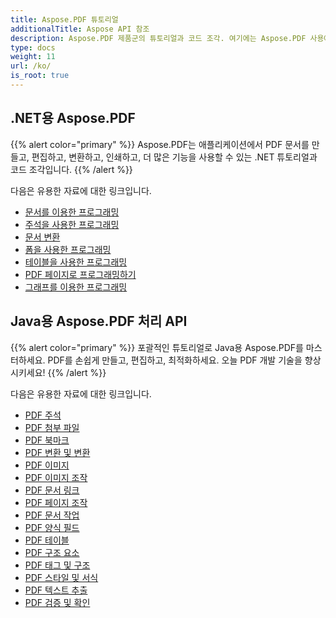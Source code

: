 ```yaml
---
title: Aspose.PDF 튜토리얼
additionalTitle: Aspose API 참조
description: Aspose.PDF 제품군의 튜토리얼과 코드 조각. 여기에는 Aspose.PDF 사용에 대한 기본 및 고급 튜토리얼이 포함됩니다.
type: docs
weight: 11
url: /ko/
is_root: true
---
```


## .NET용 Aspose.PDF
{{% alert color="primary" %}}
Aspose.PDF는 애플리케이션에서 PDF 문서를 만들고, 편집하고, 변환하고, 인쇄하고, 더 많은 기능을 사용할 수 있는 .NET 튜토리얼과 코드 조각입니다. 
{{% /alert %}}

다음은 유용한 자료에 대한 링크입니다.
- [문서를 이용한 프로그래밍](./net/programming-with-document/)
- [주석을 사용한 프로그래밍](./net/annotations/)  
- [문서 변환](./net/document-conversion/)
- [폼을 사용한 프로그래밍](./net/programming-with-forms/)
- [테이블을 사용한 프로그래밍](./net/programming-with-tables/) 
- [PDF 페이지로 프로그래밍하기](./net/programming-with-pdf-pages/)
- [그래프를 이용한 프로그래밍](./net/programming-with-graphs/)
 
## Java용 Aspose.PDF 처리 API
{{% alert color="primary" %}}
포괄적인 튜토리얼로 Java용 Aspose.PDF를 마스터하세요. PDF를 손쉽게 만들고, 편집하고, 최적화하세요. 오늘 PDF 개발 기술을 향상시키세요!
{{% /alert %}}

다음은 유용한 자료에 대한 링크입니다.
- [PDF 주석](./java/pdf-annotations/)
- [PDF 첨부 파일](./java/pdf-attachments/)
- [PDF 북마크](./java/pdf-bookmarks/)
- [PDF 변환 및 변환](./java/pdf-conversion-transformation/)
- [PDF 이미지](./java/pdf-images/)
- [PDF 이미지 조작](./java/pdf-image-manipulation/)
- [PDF 문서 링크](./java/pdf-document-links/)
- [PDF 페이지 조작](./java/pdf-page-manipulation/)
- [PDF 문서 작업](./java/pdf-document-operations/)
- [PDF 양식 필드](./java/pdf-form-fields/)
- [PDF 테이블](./java/pdf-tables/)
- [PDF 구조 요소](./java/pdf-structure-elements/)
- [PDF 태그 및 구조](./java/pdf-tags-and-structure/)
- [PDF 스타일 및 서식](./java/pdf-styles-and-formatting/)
- [PDF 텍스트 추출](./java/pdf-text-extraction/)
- [PDF 검증 및 확인](./java/pdf-validation-and-verification/)

